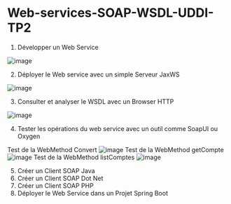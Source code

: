 # Web-services-SOAP-WSDL-UDDI-TP2
1. Développer un Web Service

![image](https://user-images.githubusercontent.com/120368654/228660872-daeb73f1-cd90-4dfe-8f8c-d62572fc4d29.png)

2. Déployer le Web service avec un simple Serveur JaxWS

![image](https://user-images.githubusercontent.com/120368654/228661020-d8c9cfba-cff1-4ce8-8317-beccf21c5dae.png)

3. Consulter et analyser le WSDL avec un Browser HTTP

![image](https://user-images.githubusercontent.com/120368654/228661557-a554dcfe-1251-4de7-b7e2-647f94ef718b.png)

4. Tester les opérations du web service avec un outil comme SoapUI ou Oxygen

Test de la WebMethod Convert
![image](https://user-images.githubusercontent.com/120368654/228663965-c3a34a42-6f68-4cc4-98e4-d392fca521b0.png)
Test de la WebMethod getCompte
![image](https://user-images.githubusercontent.com/120368654/228664350-5be331e3-c081-4501-9fbe-a7acb0118911.png)
Test de la WebMethod listComptes
![image](https://user-images.githubusercontent.com/120368654/228665175-765341aa-6123-4acc-9ce9-baa890f0e44d.png)

5. Créer un Client SOAP Java
6. Créer un Client SOAP Dot Net
7. Créer un Client SOAP PHP
8. Déployer le Web Service dans un Projet Spring Boot
